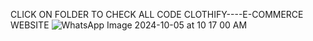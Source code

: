 CLICK ON FOLDER TO CHECK ALL CODE
CLOTHIFY----E-COMMERCE WEBSITE
![WhatsApp Image 2024-10-05 at 10 17 00 AM](https://github.com/user-attachments/assets/b541e125-94b2-464c-b54b-456573846732)
